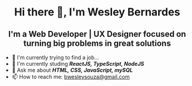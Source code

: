 <h1 align="center">Hi there 👋, I'm Wesley Bernardes</h1>

<h2 align="center">I'm a Web Developer | UX Designer focused on turning big problems in great solutions</h2>

- 🔭 I'm currently trying to find a job...
- 🤔 I'm currently studing ***ReactJS, TypeScript, NodeJS***
- 💬 Ask me about ***HTML, CSS, JavaScript, mySQL***
- 📫 How to reach me: bwesleysouza@gmail.com
